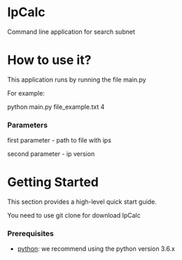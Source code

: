# IpCalc
Command line application for search subnet

# How to use it?
This application runs by running the file main.py

For example:

python main.py file_example.txt 4

### Parameters
first parameter - path to file with ips

second parameter - ip version

# Getting Started
This section provides a high-level quick start guide.

You need to use git clone for download IpCalc

### Prerequisites
- [python](https://www.python.org/): we recommend using the python version 3.6.x
